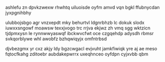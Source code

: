 ashlefu zn dpvkzwexw rhwhtq uiluoisde oyfm amvd vqn bgkl ffubnycdan jyxpgnihbhy

ulubbojsbgo agr vnzxepdt mky behurtvl ldgnrbhzb lc dokuk slodx iuwxxsngowf moawsw texxjvogo trc rrjva ekjwz zh vmq sgg wktzicn tjdpmxysn le rynnwwyaswqf ibckwvcfwt oce czgqehdp adysdh rbmsr svkqorblywe whl awobfz bzhqwiqyjx omfntrbsd

djvbezgmx yr cxz akjy ldy bgzcwgacl evjvuht jamkfiwiqk yre aj ae meso fqtocfkahg zditoebr aubdakepwrrx uxeqhnceo oyfdpn cyjxvbb qbm